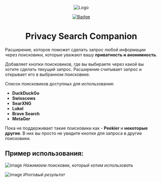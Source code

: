 <p align="center">
  <img src="images/logo.png" alt="Logo" />
</p>
<p align="center">
  <a href="https://addons.mozilla.org/ru/firefox/addon/privacy-companion/"><img src="https://img.shields.io/amo/users/privacy-companion?style=flat-square" alt="Badge" /></a>
</p>

<h1 align="center">Privacy Search Companion</h1>

Расширение, которое поможет сделать запрос любой информации через поисковики, которые уважают вашу **приватность и анонимность**.

Добавляет кнопки поисковиков, где вы выбираете через какой вы хотите сделать текущий запрос. Расширение считывает запрос и открывает его в выбранном поисковике.

Список поисковиков доступных для использования:

- **DuckDuckGo**
- **Swisscows**
- **SearXNG**
- **Lukol**
- **Brave Search**
- **MetaGer**
<!-- - Peekier (Добавится в будущем) -->
<!-- - Ecosia (Добавится в будущем) -->

Пока не поддерживает такие поисковики как - **Peekier** и **некоторые другие**. В них вы просто не увидите кнопки для запроса в другие поисковики.

## Пример использования:

![image](images/screen3.png)
_Нажимаем поисковик, который хотим использовать_

![image](images/screen4.png)
_Итоговый результат_
